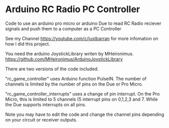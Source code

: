 # Arduino RC Radio PC Controller
 Code to use an arduino pro micro or arduino Due to read RC Radio reciever signals and push them to a computer as a PC Controller

See my Channel https://youtube.com/c/justbarran for more infomation on how I did this project. 

You need the arduino JoystickLibrary writen by MHeironimus. 
https://github.com/MHeironimus/ArduinoJoystickLibrary

There are two versions of the code included. 

"rc_game_controller" uses Arduino function PulseIN. The number of channels is limited by the number of pins on the Due or Pro Micro.

"rc_game_controller_interrupts" uses a change of pin interrupt. On the Pro Micro, this is limited to 5 channels (5 interrupt pins on 0,1,2,3 and 7. While the Due supports interrupts on all pins.

Note you may have to edit the code and change the channel pins depending on your circuit or receiver outputs.
